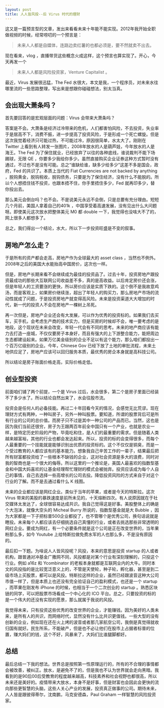 ```yaml
---
layout: post
title: 人人皆风投--后 Virus 时代的理财
---
```


这又是一篇预言型的文章，发出来看看未来十年能不能实现。2012年我开始全职做视频的时候，经常唠叨的一个预言是：

> 未来人人都是自媒体，连路边卖红薯的也都必须是，要不然就卖不出去。

现在看来，vlog ，直播带货这些概念火成这样，这个预言也算实现了。开心，今天再发一个

> 未来人人都是风险投资家，Venture Capitalist 。

最近，Virus 发展很迅猛，The Fed 水很大，本文是我，一个程序员，对未来水往哪里流的一些思路整理，写出来是想跟你碰碰想法，别太当真。

## 会出现大萧条吗？

首先要回答的是宏观层面的问题：Virus 会带来大萧条吗？

答案是不会。大萧条是经济过冷带来的危机，人们都害怕风险，不去投资，失业率于是居高不下，消费不振，进一步提高了投资风险，于是形成一个死亡螺旋。但是这次我觉着经济只可能过热，不可能过冷，原因很简单，水太大了。刚刚在 Twitter 上看到有人转发一张图片，2008年放水的人是葫芦娃，今年放水的人是海王。The Fed 为了保住就业，已经放弃了以往的各种底线，谁说裁判不能下场踢球，无限 QE ，你要多少我给你多少。虽然直接购买企业证券这种方式暂时没有通过，不过也不是没有可能。总之“谁缺给谁，缺多少给多少”这差不多是国会，政府，Fed 的共识了。本质上当代的 Fiat Currencies are not backed by anything ，脱钩黄金，脱钩税收，脱钩债务，只要是为了保住经济，没有什么不能脱的。所以个人想捂住钱不投资，也跟本捂不住，你手里捂住多少，Fed 就再印多少，替你投出去。

那么美元会倒台吗？也不会。不是说美元永远不会倒，只是总要有充分理由。短短几个月前，美国人拿着自己的401k ，中国享受着高速发展，没有见出什么大问题呀。即使美元这次放水把整体美元 M0 都 double 一下，我觉得也没啥大不了的，网上很多人都想多了。

总之，我们得出一个结论，水大，所以下一步投资旺盛是不变的叙事。

## 房地产怎么走？

于是所有的资产都会走高，房地产作为全球最大的 asset class ，当然也不例外。2008年之后的美国大水能抬高中国房价，这次也一样。

但是，房地产长期来看不会继续成为最佳的投资品了。过去十年，投资房地产跟投资最成功的那些大互联网公司收益差不多，真的是高收益。以后肯定房价还会涨，但是年轻人的工资要涨的更快，所以房价应该是实质下跌的。这个倒不是我故意鸡汤，而是客观上，如果房价继续涨，超出了年轻人的购买力，那么房地产市场的流动性就成了问题，于是投资房地产就变得高风险。未来是投资渠道大大增加的时代，新一代的投资人不会在房地产一棵树上吊死。

再一次但是，房地产企业还会有大发展，可以作为优秀的投资标的。如果我们去买车，买手机，会考虑生产商的技术实力，但是买房的时候却不会，唯一要考虑的是地段，这个现状在未来会改变，年轻一代会有不同的思考。未来的地产商应该有能力去打造一座城，不仅仅要房子本身好，而且有强大的上下游整合能力，能把周边生态都建设起来。如果万亿美金级别的企业不足以有这个能力，那么咱们都投出一个百万亿级别的企业。今年，Chinese Gov 已经下放了土地的审批流程，未来土地供应足了，房地产应该可以回归服务本质，最优秀的房企本身就是高科技公司。

所以结论是房子账面价格走高，实际价格走低。

## 创业型投资

前面咱们铺了两个前提，一个是 Virus 过后，水会很多，第二个是房子里面已经装不了多少水了。所以结论自然出来了，水会往股市流。

投资会是任何人的必备技能。再过二十年回看今天的情况，会感觉无比荒谬。现在理财方式有两种，一种叫房子，另外一种叫股票。要知道，所谓的股票背后可是所有行业的公司的总价值。而房子只不过是其中一种公司的产品而已。当然，这也是因为我们当前还很穷，房子为王跟两百年前全中国只有一个产业，也就是农业一样，是特定历史阶段的产物，毕竟吃和住，是人们的最重要的需求。但是随着人类越来越富裕，其他的行业也都会发达起来。所以，投资的标的会变得很多，而每个人最重要的一个技能就是能够识别出优质的投资标的。这个不仅仅是铜臭，而是一个受过教育的人都应该有的基本能力。想象我自己辛苦工作的一辈子，结果最后把所有财富都投资给了一些根本不缺钱的企业，这对社会资源是多大的浪费，同时对我的智商也是一个很大的侮辱。所以这里的一个推论是，美国人最喜欢的指数型基金和中国大妈喜欢的让基金经理帮忙理财的模式会被抛弃。投资应该成为每个人自己的事情，自己去选择一些高增长的公司去投。降低投资风险的方式来自于对这个行业的了解。而不是去通过看什么 K 线图。

未来的企业都应该是网红企业。类似于当年的苹果，或者是今天的特斯拉。这次 Virus 带来的美股的暴跌速度是前所未见的，十天熔断四次。有人说原因就在于社交媒体太发达了，全球很容易达成共识。我自己觉得这是好事。美股整体上的确是个大泡沫，就像大空头的 Micheal Burry 所说的，指数型基金就是大 Bubble ，因为大家都是一下子把标普500企业都投了，也不管哪个是优秀公司，换句话说就是瞎投。未来每个人都应该去仔细挑选自己真懂的行业，或者去挑选那些非常透明的网红企业。要成为网红，有一个必要条件就是这个公司是正在改变世界的，当年果粉那么多，如今 Youtube 上给特斯拉做免费水军的人也那么多，不是没有原因的。

最后扣一下题。为啥说人人皆风投呢？风投，本来的意思是投资 startup 的人或者机构，跟普通对冲基金广撒网不同，风投都是对某个行业有深刻理解的，只投这个行业。例如 a16z 和 Ycombinator 的老板本身就都是互联网业内的大牛。同时本文的风投指的是比较宽泛意义上的，不管是天使轮，种子轮，孵化器，甚至是到二级市场上买股票，都可以是风投。特斯拉这样的企业，虽然已经跟波音这种大公司市值一样了，但是本质上也还没有完全验证自己的盈利模式，也还是一个 startup ，而苹果在刚发布 iPhone 的时候，也相当于一个二次创业的 startup 。熟悉区块链的同学，可以把股票市场看成一个中心化的 ICO 平台。总之，只要投资的标的是一个伟大的还没有实现的愿景，那么就属于我说的风投。

我觉得未来，只有投资这些优秀的改变世界的企业，才能赚钱。因为美好的人类未来，是所有人的共识，而网络时代，显然没有什么比共识更值钱。一些大型的没有创新的企业，例如现在还在火上烤的波音或者那几家航空公司，我倒是真觉得就收归国有就好。民生所系，不能破产，但是也不必让他们在股市上占据者标普的位置，赚大妈们的钱，这个不好，风暴来了，大妈们比谁腿脚都好。

## 总结

最后总结一下我的想法。世界总是按照第一性原理运行的，所有的不合理的事情都会被改善，被纠正。放水，是避免不了的，但是我也不认为世界就会走向黑暗。我看到的是90后00后受教育的程度越来越高，科技素养和社会视野也都很高，所以未来还是美好的。疫情带来大放水，本身不是好事，但是财富也会因此会更快的流向那些更智慧的头脑，这些人关心产业的发展，投资真正做事的公司。期待未来，人人皆是跟彼得蒂尔，沈南鹏，马克安德森，Paul Graham 一样智慧的风险投资家。
